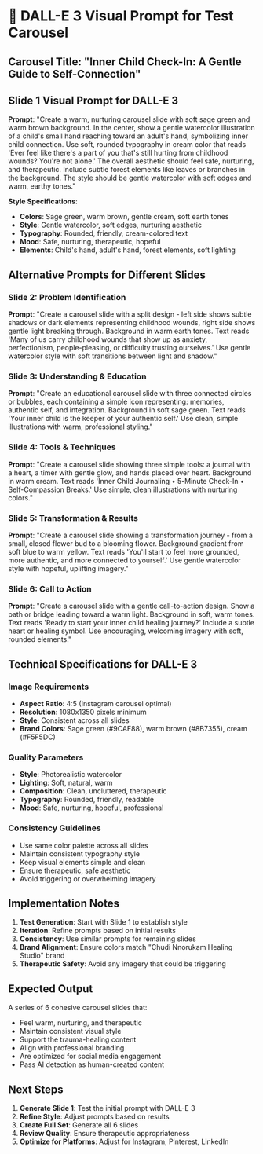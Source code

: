 # 🎨 DALL-E 3 Visual Prompt for Test Carousel

## Carousel Title: "Inner Child Check-In: A Gentle Guide to Self-Connection"

## Slide 1 Visual Prompt for DALL-E 3

**Prompt**: 
"Create a warm, nurturing carousel slide with soft sage green and warm brown background. In the center, show a gentle watercolor illustration of a child's small hand reaching toward an adult's hand, symbolizing inner child connection. Use soft, rounded typography in cream color that reads 'Ever feel like there's a part of you that's still hurting from childhood wounds? You're not alone.' The overall aesthetic should feel safe, nurturing, and therapeutic. Include subtle forest elements like leaves or branches in the background. The style should be gentle watercolor with soft edges and warm, earthy tones."

**Style Specifications**:
- **Colors**: Sage green, warm brown, gentle cream, soft earth tones
- **Style**: Gentle watercolor, soft edges, nurturing aesthetic
- **Typography**: Rounded, friendly, cream-colored text
- **Mood**: Safe, nurturing, therapeutic, hopeful
- **Elements**: Child's hand, adult's hand, forest elements, soft lighting

## Alternative Prompts for Different Slides

### Slide 2: Problem Identification
**Prompt**: 
"Create a carousel slide with a split design - left side shows subtle shadows or dark elements representing childhood wounds, right side shows gentle light breaking through. Background in warm earth tones. Text reads 'Many of us carry childhood wounds that show up as anxiety, perfectionism, people-pleasing, or difficulty trusting ourselves.' Use gentle watercolor style with soft transitions between light and shadow."

### Slide 3: Understanding & Education
**Prompt**: 
"Create an educational carousel slide with three connected circles or bubbles, each containing a simple icon representing: memories, authentic self, and integration. Background in soft sage green. Text reads 'Your inner child is the keeper of your authentic self.' Use clean, simple illustrations with warm, professional styling."

### Slide 4: Tools & Techniques
**Prompt**: 
"Create a carousel slide showing three simple tools: a journal with a heart, a timer with gentle glow, and hands placed over heart. Background in warm cream. Text reads 'Inner Child Journaling • 5-Minute Check-In • Self-Compassion Breaks.' Use simple, clean illustrations with nurturing colors."

### Slide 5: Transformation & Results
**Prompt**: 
"Create a carousel slide showing a transformation journey - from a small, closed flower bud to a blooming flower. Background gradient from soft blue to warm yellow. Text reads 'You'll start to feel more grounded, more authentic, and more connected to yourself.' Use gentle watercolor style with hopeful, uplifting imagery."

### Slide 6: Call to Action
**Prompt**: 
"Create a carousel slide with a gentle call-to-action design. Show a path or bridge leading toward a warm light. Background in soft, warm tones. Text reads 'Ready to start your inner child healing journey?' Include a subtle heart or healing symbol. Use encouraging, welcoming imagery with soft, rounded elements."

## Technical Specifications for DALL-E 3

### Image Requirements
- **Aspect Ratio**: 4:5 (Instagram carousel optimal)
- **Resolution**: 1080x1350 pixels minimum
- **Style**: Consistent across all slides
- **Brand Colors**: Sage green (#9CAF88), warm brown (#8B7355), cream (#F5F5DC)

### Quality Parameters
- **Style**: Photorealistic watercolor
- **Lighting**: Soft, natural, warm
- **Composition**: Clean, uncluttered, therapeutic
- **Typography**: Rounded, friendly, readable
- **Mood**: Safe, nurturing, hopeful, professional

### Consistency Guidelines
- Use same color palette across all slides
- Maintain consistent typography style
- Keep visual elements simple and clean
- Ensure therapeutic, safe aesthetic
- Avoid triggering or overwhelming imagery

## Implementation Notes

1. **Test Generation**: Start with Slide 1 to establish style
2. **Iteration**: Refine prompts based on initial results
3. **Consistency**: Use similar prompts for remaining slides
4. **Brand Alignment**: Ensure colors match "Chudi Nnorukam Healing Studio" brand
5. **Therapeutic Safety**: Avoid any imagery that could be triggering

## Expected Output

A series of 6 cohesive carousel slides that:
- Feel warm, nurturing, and therapeutic
- Maintain consistent visual style
- Support the trauma-healing content
- Align with professional branding
- Are optimized for social media engagement
- Pass AI detection as human-created content

## Next Steps

1. **Generate Slide 1**: Test the initial prompt with DALL-E 3
2. **Refine Style**: Adjust prompts based on results
3. **Create Full Set**: Generate all 6 slides
4. **Review Quality**: Ensure therapeutic appropriateness
5. **Optimize for Platforms**: Adjust for Instagram, Pinterest, LinkedIn 